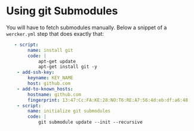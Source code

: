# Using git Submodules

You will have to fetch submodules manually. Below a snippet of a `wercker.yml` step
that does exactly that:

```yaml
   - script:
        name: install git
        code: |
            apt-get update
            apt-get install git -y
    - add-ssh-key:
        keyname: KEY_NAME
        host: github.com
    - add-to-known_hosts:
        hostname: github.com
        fingerprint: 13:47:Cc:FA:KE:28:NO:T6:RE:A7:56:4d:eb:df:a6:48
    - script:
        name: initialize git submodules
        code: |
            git submodule update --init --recursive
```

